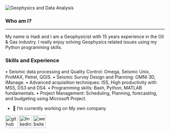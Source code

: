 ![Geophysics and Data Analysis](https://wallpaperaccess.com/full/3753194.jpg)

### Who am I?
---

My name is Hadi and I am a Geophysicist with 15 years experience in the Oil & Gas industry. I really enjoy solving Geophysics related issues using my Python programming skills.

### Skills and Experience

•	Seismic data processing and Quality Control: Omega, Seismic Unix, ProMAX, Petrel, QGIS.
•	Seismic Survey Design and Planning: OMNI 3D, iManage.
•	Advanced acquisition techniques: ISS, High productivity with MSS, DS3 and DS4.
•	Programming skills: Bash, Python, MATLAB fundamentals.
•	Project Management: Scheduling, Planning, forecasting, and budgeting using Microsoft Project.	


- 🔭 I’m currently working on My own company 


[<img src='https://cdn.jsdelivr.net/npm/simple-icons@3.0.1/icons/github.svg' alt='github' height='40'>](https://github.com/hadi-tim)  [<img src='https://cdn.jsdelivr.net/npm/simple-icons@3.0.1/icons/linkedin.svg' alt='linkedin' height='40'>](https://www.linkedin.com/in/hadi-timediouine-42049312/)  [<img src='https://cdn.jsdelivr.net/npm/simple-icons@3.0.1/icons/icloud.svg' alt='website' height='40'>](https://hadi-tim.github.io/)  







